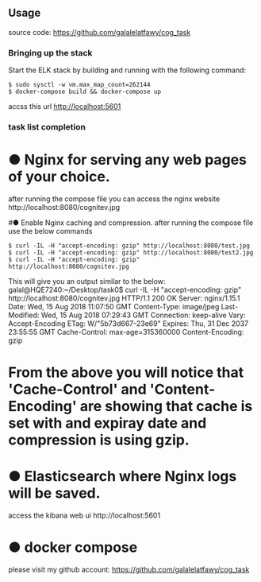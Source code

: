 ## Usage
source code: https://github.com/galalelatfawy/cog_task 

### Bringing up the stack

Start the ELK stack by building and running with the following command:

```console
$ sudo sysctl -w vm.max_map_count=262144
$ docker-compose build && docker-compose up
```

accss this url 
[http://localhost:5601](http://localhost:5601)


### task list completion 
# ● Nginx for serving any web pages of your choice.
 after running the compose file you can access the nginx website http://localhost:8080/cognitev.jpg 

#● Enable Nginx caching and compression.
after running the compose file use the below commands


```console
$ curl -IL -H "accept-encoding: gzip" http://localhost:8080/test.jpg
$ curl -IL -H "accept-encoding: gzip" http://localhost:8080/test2.jpg
$ curl -IL -H "accept-encoding: gzip" http://localhost:8080/cognitev.jpg
```

This will give you an output similar to the below:
galal@HQE7240:~/Desktop/task0$ curl -IL -H "accept-encoding: gzip" http://localhost:8080/cognitev.jpg
HTTP/1.1 200 OK
Server: nginx/1.15.1
Date: Wed, 15 Aug 2018 11:07:50 GMT
Content-Type: image/jpeg
Last-Modified: Wed, 15 Aug 2018 07:29:43 GMT
Connection: keep-alive
Vary: Accept-Encoding
ETag: W/"5b73d667-23e69"
Expires: Thu, 31 Dec 2037 23:55:55 GMT
Cache-Control: max-age=315360000
Content-Encoding: gzip

# From the above you will notice that 'Cache-Control' and 'Content-Encoding' are showing that cache is set with and expiray date and compression is using gzip.



# ● Elasticsearch where Nginx logs will be saved.

access the kibana web ui http://localhost:5601 

# ● docker compose
 please visit my github account: 
 https://github.com/galalelatfawy/cog_task 
